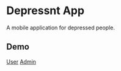 # Depressnt App
A mobile application for depressed people. 

## Demo
[User](https://www.youtube.com/watch?v=CKxXSAVH5i4)
[Admin](https://www.youtube.com/watch?v=xsa3ll7cauQ)
